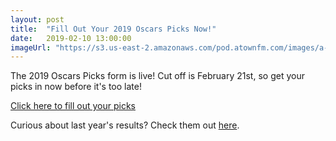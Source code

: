 ```yaml
---
layout: post
title:  "Fill Out Your 2019 Oscars Picks Now!"
date:   2019-02-10 13:00:00
imageUrl: "https://s3.us-east-2.amazonaws.com/pod.atownfm.com/images/a-town_logo_dark.jpg"
---
```


The 2019 Oscars Picks form is live!  Cut off is February 21st, so get your picks in now before it's too late!


<!-- excerpt-end -->

[Click here to fill out your picks](https://docs.google.com/forms/d/e/1FAIpQLSdVJVCdZ4VDe2BwPa2twU8QxoTnHy57MPNl40EUi76O4V5-2g/viewform)

Curious about last year's results?  Check them out [here](/posts/2018-03-7-oscars-2018-results/).